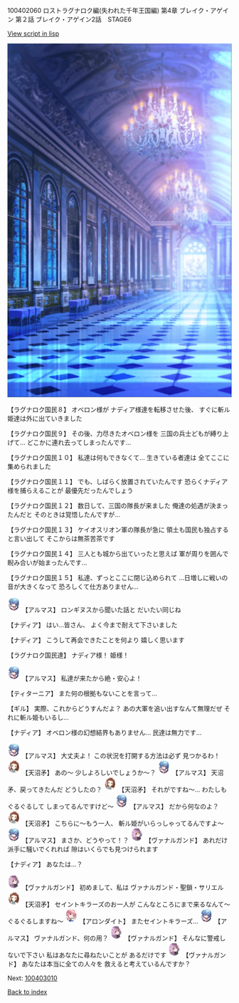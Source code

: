 100402060 ロストラグナロク編(失われた千年王国編) 第4章 ブレイク・アゲイン 第２話 ブレイク・アゲイン2話　STAGE6

[View script in lisp](../scripts/100402060.txt)

![mamon_room.png](../images/backgrounds/mamon_room.png)

【ラグナロク国民８】
オベロン様が
ナディア様達を転移させた後、
すぐに斬ル姫達は外に出ていきました

【ラグナロク国民９】
その後、力尽きたオベロン様を
三国の兵士どもが縛り上げて…
どこかに連れ去ってしまったんです…

【ラグナロク国民１０】
私達は何もできなくて…
生きている者達は
全てここに集められました

【ラグナロク国民１１】
でも、しばらく放置されていたんです
恐らくナディア様を捕らえることが
最優先だったんでしょう

【ラグナロク国民１２】
数日して、三国の隊長が来ました
俺達の処遇が決まったんだと
そのときは覚悟したんですが…

【ラグナロク国民１３】
ケイオスリオン軍の隊長が急に
領土も国民も独占すると言い出して
そこからは無茶苦茶です

【ラグナロク国民１４】
三人とも城から出ていったと思えば
軍が周りを囲んで
睨み合いが始まったんです…

【ラグナロク国民１５】
私達、ずっとここに閉じ込められて
…日増しに戦いの音が大きくなって
恐ろしくて仕方ありません…

<img src="../images/units/3103811.png" alt="3103811.png" height="34"/>
【アルマス】
ロンギヌスから聞いた話と
だいたい同じね

【ナディア】
はい…皆さん、
よく今まで耐えて下さいました

【ナディア】
こうして再会できたことを何より
嬉しく思います

【ラグナロク国民達】
ナディア様！
姫様！

<img src="../images/units/3103811.png" alt="3103811.png" height="34"/>
【アルマス】
私達が来たから絶・安心よ！

【ティターニア】
また何の根拠もないことを言って…

【ギル】
実際、これからどうすんだよ？
あの大軍を追い出すなんて無理だぜ
それに斬ル姫もいるし…

【ナディア】
オベロン様の幻想結界もありません…
民達は無力です…

<img src="../images/units/3103811.png" alt="3103811.png" height="34"/>
【アルマス】
大丈夫よ！
この状況を打開する方法は必ず
見つかるわ！

<img src="../images/units/3300411.png" alt="3300411.png" height="34"/>
【天沼矛】
あの～
少しよろしいでしょうか～？

<img src="../images/units/3103811.png" alt="3103811.png" height="34"/>
【アルマス】
天沼矛、戻ってきたんだ
どうしたの？

<img src="../images/units/3300411.png" alt="3300411.png" height="34"/>
【天沼矛】
それがですね～…
わたしもぐるぐるして
しまってるんですけど～

<img src="../images/units/3103811.png" alt="3103811.png" height="34"/>
【アルマス】
だから何なのよ？

<img src="../images/units/3300411.png" alt="3300411.png" height="34"/>
【天沼矛】
こちらに～もう一人、
斬ル姫がいらっしゃってるんですよ～

<img src="../images/units/3103811.png" alt="3103811.png" height="34"/>
【アルマス】
まさか、どうやって！？

<img src="../images/units/3601111.png" alt="3601111.png" height="34"/>
【ヴァナルガンド】
あれだけ派手に騒いでくれれば
隙はいくらでも見つけられます

【ナディア】
あなたは…？

<img src="../images/units/3601111.png" alt="3601111.png" height="34"/>
【ヴァナルガンド】
初めまして、私は
ヴァナルガンド・聖鎖・サリエル

<img src="../images/units/3300411.png" alt="3300411.png" height="34"/>
【天沼矛】
セイントキラーズのお一人が
こんなところにまで来るなんて～
ぐるぐるしますね～

<img src="../images/units/3100711.png" alt="3100711.png" height="34"/>
【アロンダイト】
またセイントキラーズ…

<img src="../images/units/3103811.png" alt="3103811.png" height="34"/>
【アルマス】
ヴァナルガンド、何の用？

<img src="../images/units/3601111.png" alt="3601111.png" height="34"/>
【ヴァナルガンド】
そんなに警戒しないで下さい
私はあなたに尋ねたいことが
あるだけです

<img src="../images/units/3601111.png" alt="3601111.png" height="34"/>
【ヴァナルガンド】
あなたは本当に全ての人々を
救えると考えているんですか？


Next: [100403010](100403010.md)

[Back to index](index.md)

